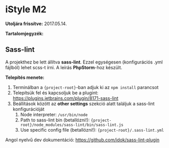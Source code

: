 # iStyle M2   
 

**Utoljára frissítve:** 2017.05.14.

**Tartalomjegyzék:** 
 
## <a name="sass-lint"></a>Sass-lint
A projekthez be lett állítva **sass-lint**. Ezzel egységesen (konfigurációs .yml fájlból) lehet scss-t írni. A leírás **PhpStorm**-hoz készült.

 **Telepítés menete:**
 
 1. Terminálban a `{project-root}`-ban adjuk ki az `npm install` parancsot
 2. Telepítsük fel és kapcsoljuk be a plugint: https://plugins.jetbrains.com/plugin/8171-sass-lint
 3. Beállítások között az **other settings** szekció alatt találjuk a sass-lint konfigurációját
    1. Node interpreter: `/usr/bin/node`
    2. Path to sass-lint bin (betallózni!): `{project-root}/node_modules/sass-lint/bin/sass-lint.js`
    3. Use specific config file (betallózni!): `{project-root}/.sass-lint.yml`
 
 Angol nyelvű dev dokumentáció: https://github.com/idok/sass-lint-plugin

